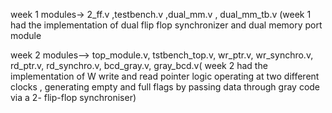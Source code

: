 week 1 modules-> 2_ff.v ,testbench.v ,dual_mm.v , dual_mm_tb.v (week 1 had the implementation of dual flip flop synchronizer and dual memory port module



week 2 modules--> top_module.v, tstbench_top.v, wr_ptr.v, wr_synchro.v, rd_ptr.v, rd_synchro.v, bcd_gray.v, gray_bcd.v( week 2 had the implementation of W write and read pointer logic operating at two different clocks , generating empty and full flags by passing data through gray code via a 2- flip-flop synchroniser)
